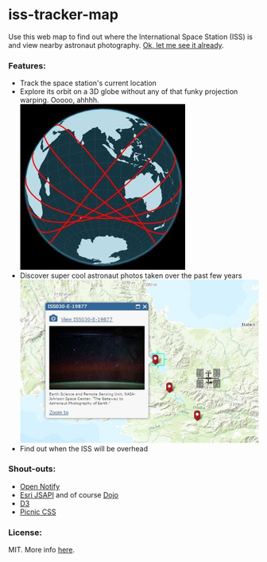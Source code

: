iss-tracker-map
===============

Use this web map to find out where the International Space Station (ISS) is and view nearby astronaut photography.
[Ok, let me see it already](http://jwasil.github.io/iss-tracker-map/).

### Features:
* Track the space station's current location
* Explore its orbit on a 3D globe without any of that funky projection warping. Ooooo, ahhhh.
![globe](https://github.com/jwasil/iss-tracker-map/blob/readme_docs/docs/globe1.JPG)
* Discover super cool astronaut photos taken over the past few years
![astroPhoto](https://github.com/jwasil/iss-tracker-map/blob/readme_docs/docs/astroPhoto1.JPG)
* Find out when the ISS will be overhead

### Shout-outs:
* [Open Notify](http://open-notify.org/)
* [Esri JSAPI](https://developers.arcgis.com/javascript/) and of course [Dojo](http://dojotoolkit.org/)
* [D3](http://d3js.org/)
* [Picnic CSS](http://picnicss.com/)

### License:
MIT. More info [here](LICENSE).
